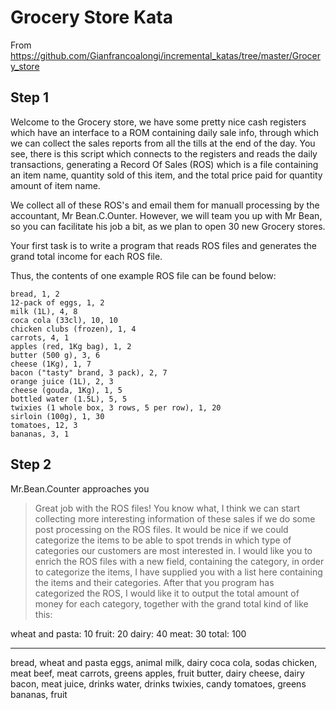 # Grocery Store Kata

From <https://github.com/Gianfrancoalongi/incremental_katas/tree/master/Grocery_store>

## Step 1

Welcome to the Grocery store, we have some pretty nice cash registers which have an interface to a ROM containing daily sale info, through which we can collect the sales reports from all the tills at the end of the day. You see, there is this script which connects to the registers and reads the daily transactions, generating a Record Of Sales (ROS) which is a file containing an item name, quantity sold of this item, and the total price paid for quantity amount of item name.

We collect all of these ROS's and email them for manuall processing by the accountant, Mr Bean.C.Ounter. However, we will team you up with Mr Bean, so you can facilitate his job a bit, as we plan to open 30 new Grocery stores.

Your first task is to write a program that reads ROS files and generates the grand total income for each ROS file.

Thus, the contents of one example ROS file can be found below:

```csv
bread, 1, 2
12-pack of eggs, 1, 2
milk (1L), 4, 8
coca cola (33cl), 10, 10
chicken clubs (frozen), 1, 4
carrots, 4, 1
apples (red, 1Kg bag), 1, 2
butter (500 g), 3, 6
cheese (1Kg), 1, 7
bacon ("tasty" brand, 3 pack), 2, 7
orange juice (1L), 2, 3
cheese (gouda, 1Kg), 1, 5
bottled water (1.5L), 5, 5
twixies (1 whole box, 3 rows, 5 per row), 1, 20
sirloin (100g), 1, 30
tomatoes, 12, 3
bananas, 3, 1
```

## Step 2

Mr.Bean.Counter approaches you

> Great job with the ROS files! You know what, I think we can start collecting more interesting information of these sales if we do some post processing on the ROS files.
> It would be nice if we could categorize the items to be able to spot trends in which type of categories our customers are most interested in.
> I would like you to enrich the ROS files with a new field, containing the category, in order to categorize the items, I have supplied you with a list here containing the items and their categories.
> After that you program has categorized the ROS, I would like it to output the total amount of money for each category, together with the grand total kind of like this:

   wheat and pasta: 10
   fruit: 20
   dairy: 40
   meat: 30
   total: 100

---
bread, wheat and pasta
eggs, animal
milk, dairy
coca cola, sodas
chicken, meat
beef, meat
carrots, greens
apples, fruit
butter, dairy
cheese, dairy
bacon, meat
juice, drinks
water, drinks
twixies, candy
tomatoes, greens
bananas, fruit
